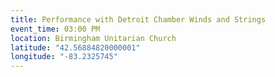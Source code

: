 ```yaml
---
title: Performance with Detroit Chamber Winds and Strings
event_time: 03:00 PM
location: Birmingham Unitarian Church
latitude: "42.56884820000001"
longitude: "-83.2325745"
---
```

